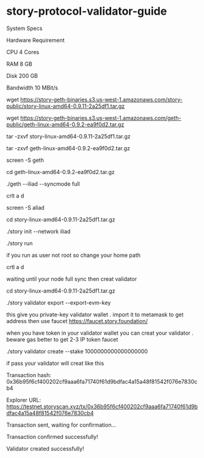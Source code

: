 # story-protocol-validator-guide

System Specs

Hardware	Requirement

CPU	4 Cores

RAM	8 GB

Disk	200 GB

Bandwidth	10 MBit/s

wget https://story-geth-binaries.s3.us-west-1.amazonaws.com/story-public/story-linux-amd64-0.9.11-2a25df1.tar.gz

wget https://story-geth-binaries.s3.us-west-1.amazonaws.com/geth-public/geth-linux-amd64-0.9.2-ea9f0d2.tar.gz

tar -zxvf story-linux-amd64-0.9.11-2a25df1.tar.gz

tar -zxvf geth-linux-amd64-0.9.2-ea9f0d2.tar.gz

screen -S geth

cd geth-linux-amd64-0.9.2-ea9f0d2.tar.gz

./geth --iliad --syncmode full

crlt a d 

screen -S aliad

cd story-linux-amd64-0.9.11-2a25df1.tar.gz

./story init  --network iliad 

./story run  

if  you run as user not root so change your home path 

crtl a d 

waiting until your node full sync  then creat validator  

cd story-linux-amd64-0.9.11-2a25df1.tar.gz

./story validator export --export-evm-key

this give you private-key validator wallet  . import it to metamask to get address then use faucet https://faucet.story.foundation/

when you have token in your validator wallet you can creat your validator . beware gas  better to get 2-3 IP token faucet 

./story validator create --stake 1000000000000000000

if pass your validator will creat  like this 



Transaction hash: 0x36b95f6cf400202cf9aaa6fa71740f61d9bdfac4a15a48f81542f076e7830cb4

Explorer URL: https://testnet.storyscan.xyz/tx/0x36b95f6cf400202cf9aaa6fa71740f61d9bdfac4a15a48f81542f076e7830cb4

Transaction sent, waiting for confirmation...

Transaction confirmed successfully!

Validator created successfully!








